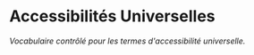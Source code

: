 # Accessibilités Universelles

*Vocabulaire contrôlé pour les termes d'accessibilité universelle.*

